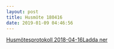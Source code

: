 ```yaml
---
layout: post
title: Husmöte 180416
date: 2019-01-09 04:46:56
---
```


<!-- wp:file {"id":1058,"href":"/assets/2019/01/Husmöte-2-2018-04-16-1.pdf"} -->
<div class="wp-block-file"><a href="/assets/2019/01/Husmöte-2-2018-04-16-1.pdf">Husmötesprotokoll 2018-04-16</a><a href="/assets/2019/01/Husmöte-2-2018-04-16-1.pdf" class="wp-block-file__button" download>Ladda ner</a></div>
<!-- /wp:file -->